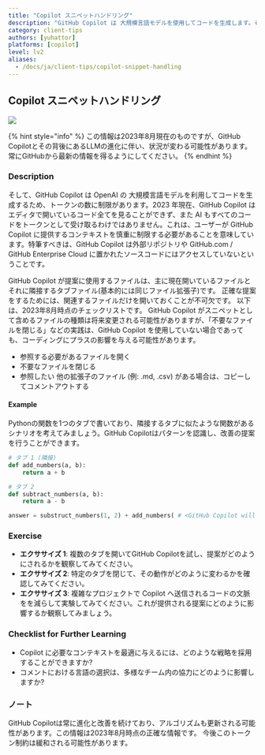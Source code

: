 ```yaml
---
title: "Copilot スニペットハンドリング"
description: "GitHub Copilot は 大規模言語モデルを使用してコードを生成します。そして、大規模言語モデルにはトークンの制限があります。GitHub Copilot があなたのコード全てを見ていないことを理解する必要があります。"
category: client-tips
authors: [yuhattor] 
platforms: [copilot]
level: lv2
aliases:
  - /docs/ja/client-tips/copilot-snippet-handling
---
```


## Copilot スニペットハンドリング

[<img src="https://img.shields.io/badge/Lv2-Practically_Viable_Pattern-green">](https://github.com/orgs/AI-Native-Development/projects/1/)

{% hint style="info" %}
この情報は2023年8月現在のものですが、GitHub Copilotとその背後にあるLLMの進化に伴い、状況が変わる可能性があります。常にGitHubから最新の情報を得るようにしてください。
{% endhint %}

### Description

そして、GitHub Copilot は OpenAI の 大規模言語モデルを利用してコードを生成するため、トークンの数に制限があります。2023 年現在、GitHub Copilot はエディタで開いているコード全てを見ることができず、また AI もすべてのコードをトークンとして受け取るわけではありません。これは、ユーザーが GitHub Copilot に提供するコンテキストを慎重に制限する必要があることを意味しています。特筆すべきは、GitHub Copilot は外部リポジトリや GitHub.com / GitHub Enterprise Cloud に置かれたソースコードにはアクセスしていないということです。

GitHub Copilot が提案に使用するファイルは、主に現在開いているファイルとそれに隣接するタブファイル(基本的には同じファイル拡張子)です。
正確な提案をするためには、関連するファイルだけを開いておくことが不可欠です。
以下は、2023年8月時点のチェックリストです。 GitHub Copilot がスニペットとして含めるファイルの種類は将来変更される可能性がありますが、「不要なファイルを閉じる」などの実践は、GitHub Copilot を使用していない場合であっても、コーディングにプラスの影響を与える可能性があります。

- 参照する必要があるファイルを開く
- 不要なファイルを閉じる
- 参照したい 他の拡張子のファイル (例: .md, .csv) がある場合は、コピーしてコメントアウトする

#### Example

Pythonの関数を1つのタブで書いており、隣接するタブに似たような関数があるシナリオを考えてみましょう。GitHub Copilotはパターンを認識し、改善の提案を行うことができます。

```python
# タブ 1 (隣接)
def add_numbers(a, b):
    return a + b
```

```python
# タブ 2
def subtract_numbers(a, b):
    return a - b

answer = substruct_numbers(1, 2) + add_numbers( # <GitHub Copilot will suggest the code by reading the tab 1 >
```

### Exercise

- **エクササイズ 1**: 複数のタブを開いてGitHub Copilotを試し、提案がどのようにされるかを観察してみてください。
- **エクササイズ 2**: 特定のタブを閉じて、その動作がどのように変わるかを確認してみてください。
- **エクササイズ 3**: 複雑なプロジェクトで Copilot へ送信されるコードの文脈をを減らして実験してみてください。これが提供される提案にどのように影響するか観察してみましょう。

### Checklist for Further Learning

- Copilot に必要なコンテキストを最適に与えるには、どのような戦略を採用することができますか? 
- コメントにおける言語の選択は、多様なチーム内の協力にどのように影響しますか? 

### ノート

GitHub Copilotは常に進化と改善を続けており、アルゴリズムも更新される可能性があります。この情報は2023年8月時点の正確な情報です。
今後このトークン制約は緩和される可能性があります。
